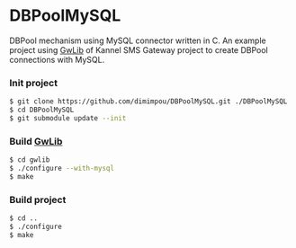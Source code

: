 # DBPoolMySQL

DBPool mechanism using MySQL connector written in C.
An example project using [GwLib] of Kannel SMS Gateway project to create DBPool connections with MySQL.

### Init project

```sh
$ git clone https://github.com/dimimpou/DBPoolMySQL.git ./DBPoolMySQL
$ cd DBPoolMySQL
$ git submodule update --init
```


### Build [GwLib]

```sh
$ cd gwlib
$ ./configure --with-mysql
$ make
```

### Build project

```sh
$ cd ..
$ ./configure
$ make
```

[GwLib]:https://github.com/dimimpou/gwlib.git